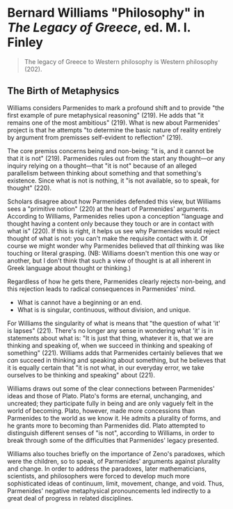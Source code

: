 # Bernard Williams "Philosophy" in *The Legacy of Greece*, ed. M. I. Finley

> The legacy of Greece to Western philosophy is Western philosophy (202).

## The Birth of Metaphysics

Williams considers Parmenides to mark a profound shift and to provide "the first example of pure metaphysical reasoning" (219). He adds that "it remains one of the most ambitious" (219). What is new about Parmenides' project is that he attempts "to determine the basic nature of reality entirely by argument from premisses self-evident to reflection" (219).

The core premiss concerns being and non-being: "it is, and it cannot be that it is not" (219). Parmenides rules out from the start any thought—or any inquiry relying on a thought—that "it is not" because of an alleged parallelism between thinking about something and that something's existence. Since what is not is nothing, it "is not available, so to speak, for thought" (220).

Scholars disagree about how Parmenides defended this view, but Williams sees a "primitive notion" (220) at the heart of Parmenides' arguments. According to Williams, Parmenides relies upon a conception "language and thought having a content only because they touch or are in contact with what is" (220). If this is right, it helps us see why Parmenides would reject thought of what is not: you can't make the requisite contact with it. Of course we might wonder why Parmenides believed that *all* thinking was like touching or literal grasping. (NB: Williams doesn't mention this one way or another, but I don't think that such a view of thought is at all inherent in Greek language about thought or thinking.)

Regardless of how he gets there, Parmenides clearly rejects non-being, and this rejection leads to radical consequences in Parmenides' mind. 

+ What is cannot have a beginning or an end.
+ What is is singular, continuous, without division, and unique.

For Williams the singularity of what is means that "the question of what 'it' is lapses" (221). There's no longer any sense in wondering what 'it' is in statements about what is: "It is just that thing, whatever it is, that we are thinking and speaking of, when we succeed in thinking and speaking of something" (221). Williams adds that Parmenides certainly believes that we *can* succeed in thinking and speaking about something, but he believes that it is equally certain that "it is not what, in our everyday error, we take ourselves to be thinking and speaking" about (221).

Williams draws out some of the clear connections between Parmenides' ideas and those of Plato. Plato's forms are eternal, unchanging, and uncreated; they participate fully in being and are only vaguely felt in the world of becoming. Plato, however, made more concessions than Parmenides to the world as we know it. He admits a plurality of forms, and he grants more to becoming than Parmenides did. Plato attempted to distinguish different senses of "is not", according to Williams, in order to break through some of the difficulties that Parmenides' legacy presented.

Williams also touches briefly on the importance of Zeno's paradoxes, which were the children, so to speak, of Parmenides' arguments against plurality and change. In order to address the paradoxes, later mathematicians, scientists, and philosophers were forced to develop much more sophisticated ideas of continuum, limit, movement, change, and void. Thus, Parmenides' negative metaphysical pronouncements led indirectly to a great deal of progress in related disciplines.
